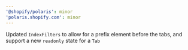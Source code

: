 ```yaml
---
'@shopify/polaris': minor
'polaris.shopify.com': minor
---
```


Updated `IndexFilters` to allow for a prefix element before the tabs, and support a new `readonly` state for a `Tab`
